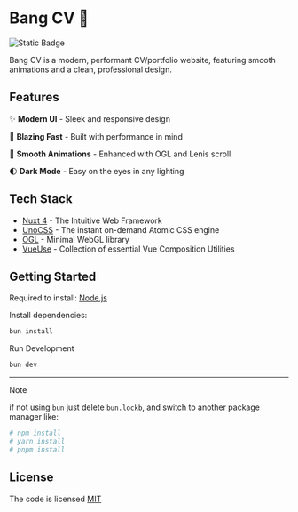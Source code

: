 # **Bang CV** 📄

![Static Badge](https://img.shields.io/badge/license-MIT-brightgreen?label=LICENSE)

Bang CV is a modern, performant CV/portfolio website, featuring smooth animations and a clean, professional design.

## Features

✨ **Modern UI** - Sleek and responsive design

🚀 **Blazing Fast** - Built with performance in mind

🎨 **Smooth Animations** - Enhanced with OGL and Lenis scroll

🌓 **Dark Mode** - Easy on the eyes in any lighting

## Tech Stack

- [Nuxt 4](https://nuxt.com) - The Intuitive Web Framework
- [UnoCSS](https://unocss.dev) - The instant on-demand Atomic CSS engine
- [OGL](https://github.com/oframe/ogl) - Minimal WebGL library
- [VueUse](https://vueuse.org) - Collection of essential Vue Composition Utilities

## Getting Started

Required to install: [Node.js](https://nodejs.org/)

Install dependencies:

```bash
bun install
```

Run Development

```bash
bun dev
```

---

> [!NOTE]
> if not using `bun` just delete `bun.lockb`, and switch to another package manager like:

```bash
# npm install
# yarn install
# pnpm install
```

## License

The code is licensed [MIT](LICENSE)
